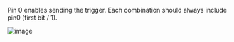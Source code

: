 Pin 0 enables sending the trigger. Each combination should always include pin0 (first bit / 1).

![image](https://github.com/user-attachments/assets/276592ce-6d58-4154-bebd-10d3c30bddda)
